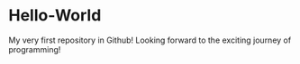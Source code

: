 # Hello-World
My very first repository in Github! Looking forward to the exciting journey of programming!
